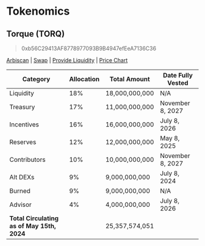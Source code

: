 # Tokenomics

## Torque (TORQ)
> 0xb56C29413AF8778977093B9B4947efEeA7136C36

[Arbiscan](https://arbiscan.io/token/0xb56c29413af8778977093b9b4947efeea7136c36) | [Swap](https://bit.ly/torque-uniswap) | [Provide Liquidity](https://app.uniswap.org/add/ETH/0xb56C29413AF8778977093B9B4947efEeA7136C36/3000?minPrice=0.0000000000000000000000000000000000000029543&maxPrice=338490000000000000000000000000000000000&chain=arbitrum) | [Price Chart](https://dexscreener.com/arbitrum/0xb56C29413AF8778977093B9B4947efEeA7136C36)

| Category | Allocation | Total Amount | Date Fully Vested |
|------------|---------------------|-----------------------|-------------------|
| Liquidity | 18%                 | 18,000,000,000        | N/A               |
| Treasury   | 17%                 | 11,000,000,000        | November 8, 2027  |
| Incentives | 16%                 | 16,000,000,000        | July 8, 2026      |
| Reserves   | 12%                 | 12,000,000,000        | May 8, 2025       |
| Contributors | 10%               | 10,000,000,000        | November 8, 2027  |
| Alt DEXs   | 9%                  | 9,000,000,000         | July 8, 2024      |
| Burned   | 9%                  | 9,000,000,000         | N/A     |
| Advisor    | 4%                  | 4,000,000,000         | July 8, 2026      |
| **Total Circulating as of May 15th, 2024** |   | 25,357,574,051 |        |